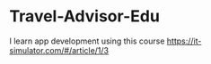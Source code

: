 # Travel-Advisor-Edu 

I learn app development using this course https://it-simulator.com/#/article/1/3
